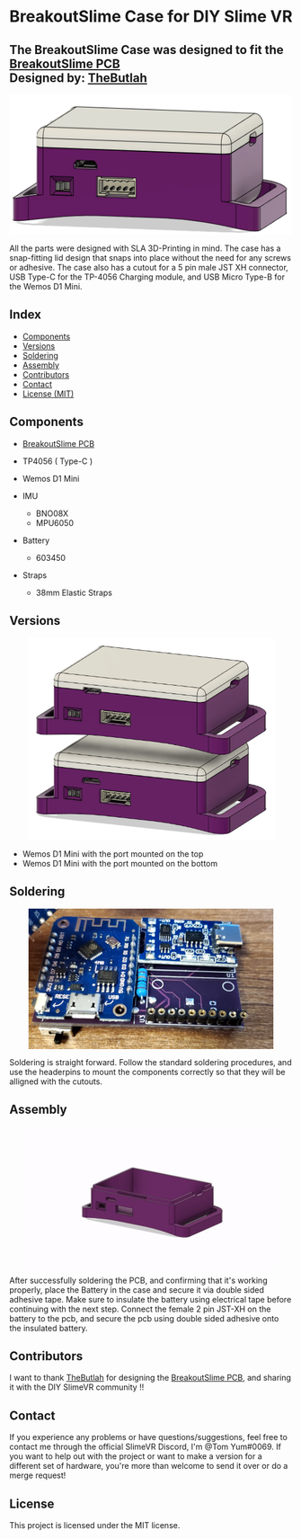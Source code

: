 # **BreakoutSlime Case**  for DIY Slime VR
## The BreakoutSlime Case was designed to fit the [BreakoutSlime PCB](https://github.com/TheButlah/slimevr_pcb/tree/main/hardware/breakout_slime) <br> Designed by: [TheButlah](https://github.com/TheButlah)

<img src="Assets/Main.PNG" height="250" style="display:block;margin:15px auto">

All the parts were designed with SLA 3D-Printing in mind.
The case has a snap-fitting lid design that snaps into place without the need for any screws or adhesive.
The case also has a cutout for a 5 pin male JST XH connector, USB Type-C for the TP-4056 Charging module, and USB Micro Type-B for the Wemos D1 Mini.

## Index

- [Components](#Components)
- [Versions](#Versions)
- [Soldering](#Soldering)
- [Assembly](#Assembly)
- [Contributors](#Contributors)
- [Contact](#Contact)
- [License (MIT)](#License)

## Components

- [BreakoutSlime PCB](https://github.com/TheButlah/slimevr_pcb/tree/main/hardware/breakout_slime)

- TP4056 ( Type-C )

- Wemos D1 Mini

- IMU

   - BNO08X 
   - MPU6050
  
- Battery

   - 603450

- Straps

   - 38mm Elastic Straps

## Versions
<img src="Assets/Versions.PNG" width="440" style="display:block;margin:15px auto">

- Wemos D1 Mini with the port mounted on the top
- Wemos D1 Mini with the port mounted on the bottom

## Soldering
<img src="Assets/breakoutpcb.PNG" height="250" style="display:block;margin:15px auto">
 Soldering is straight forward. Follow the standard soldering procedures, and use the headerpins to mount the components correctly so that they will be alligned with the cutouts.


## Assembly
<img src="Assets/Assembly.gif" height="250" style="display:block;margin:15px auto">
After successfully soldering the PCB, and confirming that it's working properly, place the Battery in the case and secure it via double sided adhesive tape. Make sure to insulate the battery using electrical tape before continuing with the next step. Connect the female 2 pin JST-XH on the battery to the pcb, and secure the pcb using double sided adhesive onto the insulated battery.

## Contributors

I want to thank [TheButlah](https://github.com/TheButlah) for designing the [BreakoutSlime PCB](https://github.com/TheButlah/slimevr_pcb/tree/main/hardware/breakout_slime), and sharing it with the DIY SlimeVR community !!


## Contact

If you experience any problems or have questions/suggestions, feel free to contact me through the official SlimeVR Discord, I'm @Tom Yum#0069. If you want to help out with the project or want to make a version for a different set of hardware, you're more than welcome to send it over or do a merge request!

## License

This project is licensed under the MIT license.
